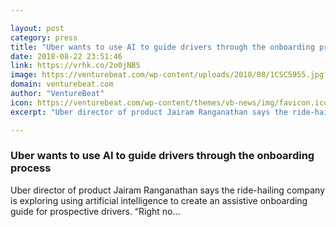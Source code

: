 ```yaml
---

layout: post
category: press
title: "Uber wants to use AI to guide drivers through the onboarding process"
date: 2018-08-22 23:51:46
link: https://vrhk.co/2o0jNBS
image: https://venturebeat.com/wp-content/uploads/2018/08/1CSC5955.jpg?fit=3360%2C2240&strip=all
domain: venturebeat.com
author: "VentureBeat"
icon: https://venturebeat.com/wp-content/themes/vb-news/img/favicon.ico
excerpt: "Uber director of product Jairam Ranganathan says the ride-hailing company is exploring using artificial intelligence to create an assistive onboarding guide for prospective drivers. “Right no…"

---
```


### Uber wants to use AI to guide drivers through the onboarding process

Uber director of product Jairam Ranganathan says the ride-hailing company is exploring using artificial intelligence to create an assistive onboarding guide for prospective drivers. “Right no…